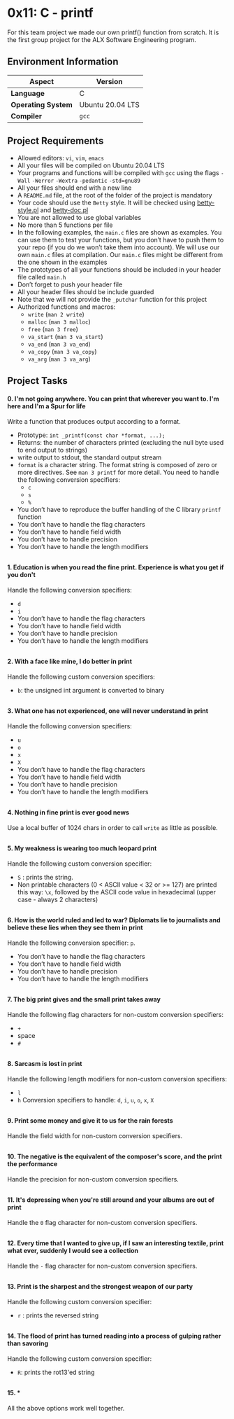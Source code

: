 # 0x11: C - printf
For this team project we made our own printf() function from scratch. It is the first group project for the ALX Software Engineering program.

## Environment Information
| Aspect | Version |
|--|--|
| **Language** | C |
| **Operating System** | Ubuntu 20.04 LTS |
| **Compiler** | `gcc` |

## Project Requirements
-   Allowed editors:  `vi`,  `vim`,  `emacs`
-   All your files will be compiled on Ubuntu 20.04 LTS
-   Your programs and functions will be compiled with  `gcc`  using the flags  `-Wall`  `-Werror`  `-Wextra`  `-pedantic`  `-std=gnu89`
-   All your files should end with a new line
-   A  `README.md`  file, at the root of the folder of the project is mandatory
-   Your code should use the  `Betty`  style. It will be checked using  [betty-style.pl](https://github.com/holbertonschool/Betty/blob/master/betty-style.pl "betty-style.pl")  and  [betty-doc.pl](https://github.com/holbertonschool/Betty/blob/master/betty-doc.pl "betty-doc.pl")
-   You are not allowed to use global variables
-   No more than 5 functions per file
-   In the following examples, the  `main.c`  files are shown as examples. You can use them to test your functions, but you don’t have to push them to your repo (if you do we won’t take them into account). We will use our own  `main.c`  files at compilation. Our  `main.c`  files might be different from the one shown in the examples
-   The prototypes of all your functions should be included in your header file called  `main.h`
-   Don’t forget to push your header file
-   All your header files should be include guarded
-   Note that we will not provide the `_putchar` function for this project
-   Authorized functions and macros:
    -   `write`  (`man 2 write`)
    -   `malloc`  (`man 3 malloc`)
    -   `free`  (`man 3 free`)
    -   `va_start`  (`man 3 va_start`)
    -   `va_end`  (`man 3 va_end`)
    -   `va_copy`  (`man 3 va_copy`)
    -   `va_arg`  (`man 3 va_arg`)

## Project Tasks
#### 0. I'm not going anywhere. You can print that wherever you want to. I'm here and I'm a Spur for life
Write a function that produces output according to a format.
-   Prototype:  `int _printf(const char *format, ...);`
-   Returns: the number of characters printed (excluding the null byte used to end output to strings)
-   write output to stdout, the standard output stream
-   `format`  is a character string. The format string is composed of zero or more directives. See  `man 3 printf`  for more detail. You need to handle the following conversion specifiers:
    -   `c`
    -   `s`
    -   `%`
-   You don’t have to reproduce the buffer handling of the C library  `printf`  function
-   You don’t have to handle the flag characters
-   You don’t have to handle field width
-   You don’t have to handle precision
-   You don’t have to handle the length modifiers
## 
#### 1. Education is when you read the fine print. Experience is what you get if you don't
Handle the following conversion specifiers:
-   `d`
-   `i`
-   You don’t have to handle the flag characters
-   You don’t have to handle field width
-   You don’t have to handle precision
-   You don’t have to handle the length modifiers
## 
#### 2. With a face like mine, I do better in print
Handle the following custom conversion specifiers:
-   `b`: the unsigned int argument is converted to binary
## 
#### 3. What one has not experienced, one will never understand in print
Handle the following conversion specifiers:
-   `u`
-   `o`
-   `x`
-   `X`
-   You don’t have to handle the flag characters
-   You don’t have to handle field width
-   You don’t have to handle precision
-   You don’t have to handle the length modifiers
## 
#### 4. Nothing in fine print is ever good news
Use a local buffer of 1024 chars in order to call `write` as little as possible.
## 
#### 5. My weakness is wearing too much leopard print
Handle the following custom conversion specifier:
-   `S`  : prints the string.
-   Non printable characters (0 < ASCII value < 32 or >= 127) are printed this way:  `\x`, followed by the ASCII code value in hexadecimal (upper case - always 2 characters)
## 
#### 6. How is the world ruled and led to war? Diplomats lie to journalists and believe these lies when they see them in print
Handle the following conversion specifier:  `p`.
-   You don’t have to handle the flag characters
-   You don’t have to handle field width
-   You don’t have to handle precision
-   You don’t have to handle the length modifiers
## 
#### 7. The big print gives and the small print takes away
Handle the following flag characters for non-custom conversion specifiers:
-   `+`
-   space
-   `#`
## 
#### 8. Sarcasm is lost in print
Handle the following length modifiers for non-custom conversion specifiers:
-   `l`
-   `h`
Conversion specifiers to handle:  `d`,  `i`,  `u`,  `o`,  `x`,  `X`
## 
#### 9. Print some money and give it to us for the rain forests
Handle the field width for non-custom conversion specifiers.
## 
#### 10. The negative is the equivalent of the composer's score, and the print the performance
Handle the precision for non-custom conversion specifiers.
## 
#### 11. It's depressing when you're still around and your albums are out of print
Handle the `0` flag character for non-custom conversion specifiers.
## 
#### 12. Every time that I wanted to give up, if I saw an interesting textile, print what ever, suddenly I would see a collection
Handle the `-` flag character for non-custom conversion specifiers.
## 
#### 13. Print is the sharpest and the strongest weapon of our party
Handle the following custom conversion specifier:
-   `r`  : prints the reversed string
## 
#### 14. The flood of print has turned reading into a process of gulping rather than savoring
Handle the following custom conversion specifier:
-   `R`: prints the rot13'ed string
## 
#### 15. *
All the above options work well together.
